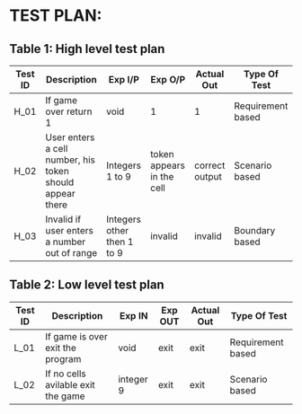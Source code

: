 # TEST PLAN:

## Table 1: High level test plan

| **Test ID** | **Description**                                              | **Exp I/P** | **Exp O/P** | **Actual Out** |**Type Of Test**  |    
|-------------|--------------------------------------------------------------|-----------------|-------------|----------------|------------------|
|  H_01       | If game over return 1                                        |  void           |   1         | 1              |Requirement based |
|  H_02       | User enters a cell number, his token should appear there     |  Integers 1 to 9|token appears in the cell|correct output|Scenario based |
|  H_03       | Invalid if user enters a number out of range                 |  Integers other then 1 to 9 |invalid | invalid |Boundary based    |

## Table 2: Low level test plan

| **Test ID** | **Description**                                              | **Exp IN** | **Exp OUT** | **Actual Out** |**Type Of Test**  |    
|-------------|--------------------------------------------------------------|------------|-------------|----------------|------------------|
|  L_01       | If game is over exit the program                             |  void      | exit        | exit           |Requirement based |
|  L_02       | If no cells avilable exit the game                           |  integer 9 | exit        | exit           |Scenario based    |
